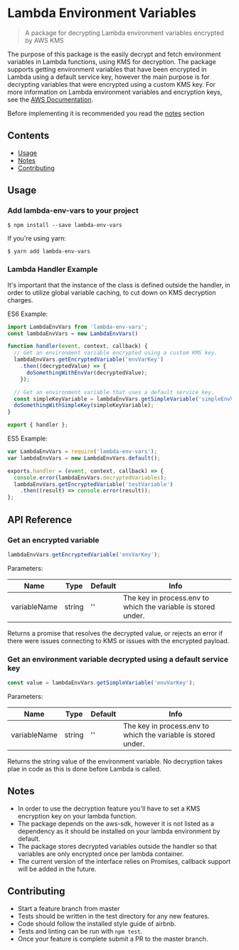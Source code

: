 # Lambda Environment Variables
> A package for decrypting Lambda environment variables encrypted by AWS KMS

The purpose of this package is the easily decrypt and fetch environment variables in Lambda functions, using KMS for decryption. The package supports getting environment variables that have been encrypted in Lambda using a default service key, however the main purpose is for decrypting variables that were encrypted using a custom KMS key. For more information on Lambda environment variables and encryption keys, see the [AWS Documentation](http://docs.aws.amazon.com/lambda/latest/dg/env_variables.html).

Before implementing it is recommended you read the [notes](#notes) section
## Contents
- [Usage](#usage)
- [Notes](#notes)
- [Contributing](#contributing)

## Usage
### Add lambda-env-vars to your project
```console
$ npm install --save lambda-env-vars
```
If you're using yarn:
```console
$ yarn add lambda-env-vars
```

### Lambda Handler Example
It's important that the instance of the class is defined outside the handler, in order to utilize global variable caching, to cut down on KMS decryption charges.

ES6 Example:
```javascript
import LambdaEnvVars from 'lambda-env-vars';
const lambdaEnvVars = new LambdaEnvVars()

function handler(event, context, callback) {
  // Get an environment variable encrypted using a custom KMS key.
  lambdaEnvVars.getEncryptedVariable('envVarKey')
    .then((decryptedValue) => {
      doSomethingWithEnvVar(decryptedValue);
    });

  // Get an environment variable that uses a default service key.
  const simpleKeyVariable = lambdaEnvVars.getSimpleVariable('simpleEnvVarKey');
  doSomethingWithSimpleKey(simpleKeyVariable);
}

export { handler };
```

ES5 Example:
```javascript
var LambdaEnvVars = require('lambda-env-vars');
var lambdaEnvVars = new LambdaEnvVars.default();

exports.handler = (event, context, callback) => {
  console.error(lambdaEnvVars.decryptedVariables);
  lambdaEnvVars.getEncryptedVariable('testVariable')
    .then((result) => console.error(result));
};

```

## API Reference

### Get an encrypted variable
```javascript
lambdaEnvVars.getEncryptedVariable('envVarKey');
```
Parameters:

| Name | Type | Default | Info |
| --- | --- | --- | --- |
| variableName | string | '' | The key in process.env to which the variable is stored under. |

Returns a promise that resolves the decrypted value, or rejects an error if there were issues connecting to KMS or issues with the encrypted payload.

### Get an environment variable decrypted using a default service key
```javascript
const value = lambdaEnvVars.getSimpleVariable('envVarKey');
```
Parameters:

| Name | Type | Default | Info |
| --- | --- | --- | --- |
| variableName | string | '' | The key in process.env to which the variable is stored under. |

Returns the string value of the environment variable. No decryption takes plae in code as this is done before Lambda is called.

## Notes
 - In order to use the decryption feature you'll have to set a KMS encryption key on your lambda function.
 - The package depends on the aws-sdk, however it is not listed as a dependency as it should be installed on your lambda environment by default.
 - The package stores decrypted variables outside the handler so that variables are only encrypted once per lambda container.
 - The current version of the interface relies on Promises, callback support will be added in the future.

## Contributing
- Start a feature branch from master
- Tests should be written in the test directory for any new features.
- Code should follow the installed style guide of airbnb.
- Tests and linting can be run with `npm test`.
- Once your feature is complete submit a PR to the master branch.
